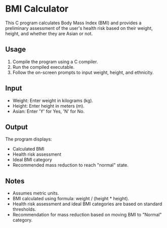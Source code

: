 # BMI Calculator

This C program calculates Body Mass Index (BMI) and provides a preliminary assessment of the user's health risk based on their weight, height, and whether they are Asian or not.

## Usage

1. Compile the program using a C compiler.
2. Run the compiled executable.
3. Follow the on-screen prompts to input weight, height, and ethnicity.

## Input

- Weight: Enter weight in kilograms (kg).
- Height: Enter height in meters (m).
- Asian: Enter 'Y' for Yes, 'N' for No.

## Output

The program displays:
- Calculated BMI
- Health risk assessment
- Ideal BMI category
- Recommended mass reduction to reach "normal" state.

## Notes

- Assumes metric units.
- BMI calculated using formula: weight / (height * height).
- Health risk assessment and ideal BMI categories are based on standard thresholds.
- Recommendation for mass reduction based on moving BMI to "Normal" category.
